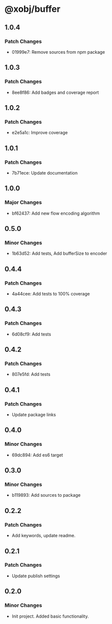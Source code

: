 # @xobj/buffer

## 1.0.4

### Patch Changes

- 01999e7: Remove sources from npm package

## 1.0.3

### Patch Changes

- 8ee8f86: Add badges and coverage report

## 1.0.2

### Patch Changes

- e2e5a1c: Improve coverage

## 1.0.1

### Patch Changes

- 7b71ece: Update documentation

## 1.0.0

### Major Changes

- bf62437: Add new flow encoding algorithm

## 0.5.0

### Minor Changes

- 1b63d52: Add tests, Add bufferSize to encoder

## 0.4.4

### Patch Changes

- 4a44cee: Add tests to 100% coverage

## 0.4.3

### Patch Changes

- 6d08cf9: Add tests

## 0.4.2

### Patch Changes

- 807e5fd: Add tests

## 0.4.1

### Patch Changes

- Update package links

## 0.4.0

### Minor Changes

- 69dc894: Add es6 target

## 0.3.0

### Minor Changes

- b119893: Add sources to package

## 0.2.2

### Patch Changes

- Add keywords, update readme.

## 0.2.1

### Patch Changes

- Update publish settings

## 0.2.0

### Minor Changes

- Init project. Added basic functionality.
